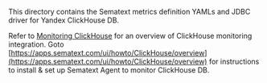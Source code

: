 This directory contains the Sematext metrics definition YAMLs and JDBC driver for Yandex ClickHouse DB.

Refer to [Monitoring ClickHouse](https://sematext.com/docs/integration/clickhouse/) for an overview of 
ClickHouse monitoring integration. Goto [https://apps.sematext.com/ui/howto/ClickHouse/overview](https://apps.sematext.com/ui/howto/ClickHouse/overview) for instructions to install & set up Sematext Agent to monitor ClickHouse DB.